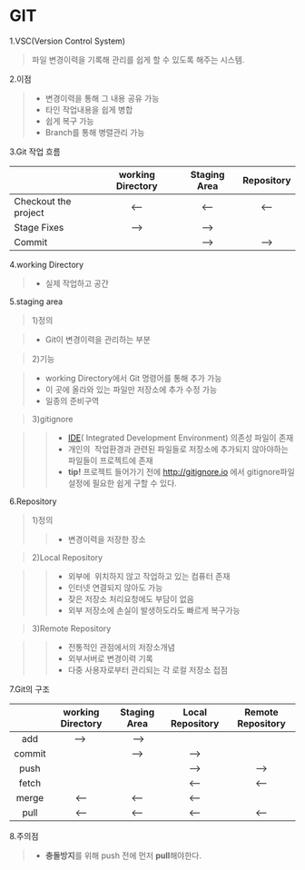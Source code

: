 GIT
===

1.VSC(Version Control System)

>파일 변경이력을 기록해 관리를 쉽게 할 수 있도록 해주는 시스템.

2.이점 

>* 변경이력을 통해 그 내용 공유 가능
>* 타인 작업내용을 쉽게 병합
>* 쉽게 복구 가능
>* Branch를 통해 병렬관리 가능

3.Git 작업 흐름

|   	|   working Directory	|   Staging Area	|  Repository 	|
|---	|:-:|:-:|:-:|
|   Checkout the project	|  <-- 	|  <-- 	|  <-- 	|
|  Stage Fixes 	|  --> 	|  --> 	|   	|
|   Commit	|   	|  --> 	|  --> 	|

4.working Directory

>* 실제 작업하고 공간

5.staging area

>1)정의

>* Git이 변경이력을 관리하는 부분

>2)기능

>* working Directory에서 Git 명령어를 통해 추가 가능
>* 이 곳에 올라와 있는 파일만 저장소에 추가 수정 가능
>* 일종의 준비구역

>3)gitignore

>>* [IDE](https://ko.wikipedia.org/wiki/%ED%86%B5%ED%95%A9_%EA%B0%9C%EB%B0%9C_%ED%99%98%EA%B2%BD "IDE")( Integrated Development Environment) 의존성 파일이 존재
>>* 개인의  작업환경과 관련된 파일들로 저장소에 추가되지 않아야하는 파일들이 프로젝트에 존재
>>* **tip!** 프로젝트 들어가기 전에 http://gitignore.io 에서 gitignore파일 설정에 필요한  쉽게 구할 수 있다.

6.Repository

>1)정의
>>* 변경이력을 저장한 장소

>2)Local Repository

>>* 외부에  위치하지 않고 작업하고 있는 컴퓨터 존재
>>* 인터넷 연결되지 않아도 가능
>>* 잦은 저장소 처리요청에도 부담이 없음
>>* 외부 저장소에 손실이 발생하도라도 빠르게 복구가능

>3)Remote Repository

>>* 전통적인 관점에서의 저장소개념
>>* 외부서버로 변경이력 기록
>>* 다중 사용자로부터 관리되는 각 로컬 저장소 접점

7.Git의 구조

|   	|   working Directory	|   Staging Area	|  Local Repository 	|   Remote Repository	|
|:-:	|:-:	|:-:	|:-:	|:-:	|
| add 	| -->  	|  --> 	|   	|   	|
| commit  	|   	|   -->	|  --> 	|   	|
|  push 	|   	|   	|   -->	|   -->	|
|   fetch	|   	|   	|   <--	|  <-- 	|
|  merge 	|   <--	|   <--	|  <-- 	|   	|
|   pull	|   <--	|   <--	|  <-- 	|   <--	|


8.주의점

>* **충돌방지**를 위해 push 전에 먼저 **pull**해야한다.
